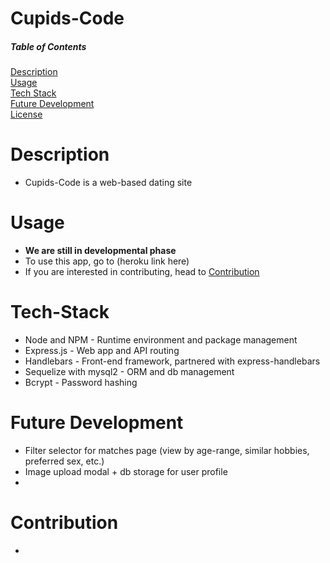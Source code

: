 # Cupids-Code 

##### Table of Contents  
[Description](#Description)  
[Usage](#Usage)  
[Tech Stack](#Tech-Stack)  
[Future Development](#emphasis)  
[License](#license)  


# Description
- Cupids-Code is a web-based dating site 
# Usage
- **We are still in developmental phase**
- To use this app, go to (heroku link here)
- If you are interested in contributing, head to [Contribution](#Contribution)

# Tech-Stack 
- Node and NPM - Runtime environment and package management
- Express.js - Web app and API routing
- Handlebars - Front-end framework, partnered with express-handlebars 
- Sequelize with mysql2 - ORM and db management
- Bcrypt - Password hashing

# Future Development
- Filter selector for matches page (view by age-range, similar hobbies, preferred sex, etc.)
- Image upload modal + db storage for user profile
- 

# Contribution
- 